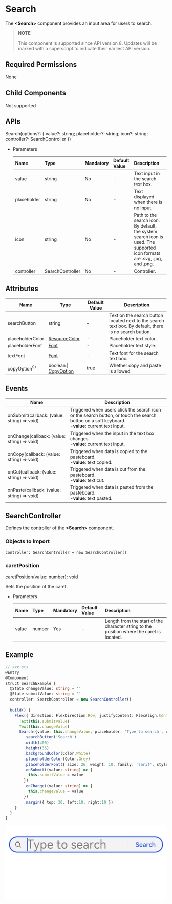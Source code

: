 #  Search

The **\<Search>** component provides an input area for users to search.

> **NOTE**
>
> This component is supported since API version 8. Updates will be marked with a superscript to indicate their earliest API version.

## Required Permissions

None

## Child Components

Not supported

## APIs

Search(options?: { value?: string; placeholder?: string; icon?: string; controller?: SearchController })

- Parameters

  | Name        | Type            | Mandatory  | Default Value | Description                                    |
  | ----------- | ---------------- | ---- | ---- | ---------------------------------------- |
  | value       | string           | No   | -    | Text input in the search text box.                                  |
  | placeholder | string           | No   | -    | Text displayed when there is no input.                              |
  | icon        | string           | No   | -    | Path to the search icon. By default, the system search icon is used. The supported icon formats are .svg, .jpg, and .png.|
  | controller  | SearchController | No   | -    | Controller.                                    |


## Attributes

| Name                     | Type                                    | Default Value | Description                   |
| ----------------------- | ---------------------------------------- | ---- | --------------------- |
| searchButton            | string                                   | –   | Text on the search button located next to the search text box. By default, there is no search button.|
| placeholderColor        | [ResourceColor](../../ui/ts-types.md)    | -    | Placeholder text color.     |
| placeholderFont         | [Font](../../ui/ts-types.md)             | -    | Placeholder text style.   |
| textFont                | [Font](../../ui/ts-types.md)             | -    | Text font for the search text box.          |
| copyOption<sup>9+</sup> | boolean \| [CopyOption](ts-basic-components-text.md) | true | Whether copy and paste is allowed.|

## Events

| Name                                      | Description                                    |
| ---------------------------------------- | ---------------------------------------- |
| onSubmit(callback: (value: string) => void) | Triggered when users click the search icon or the search button, or touch the search button on a soft keyboard.<br> -**value**: current text input.|
| onChange(callback: (value: string) => void) | Triggered when the input in the text box changes.<br> -**value**: current text input. |
| onCopy(callback: (value: string) => void) | Triggered when data is copied to the pasteboard.<br> -**value**: text copied.     |
| onCut(callback: (value: string) => void) | Triggered when data is cut from the pasteboard.<br> -**value**: text cut.     |
| onPaste(callback: (value: string) => void) | Triggered when data is pasted from the pasteboard.<br> -**value**: text pasted.     |

## SearchController

Defines the controller of the **\<Search>** component.

### Objects to Import
```
controller: SearchController = new SearchController()
```
### caretPosition

caretPosition(value: number): void

Sets the position of the caret.

- Parameters

  | Name  | Type  | Mandatory  | Default Value | Description             |
  | ----- | ------ | ---- | ---- | ----------------- |
  | value | number | Yes   | -    | Length from the start of the character string to the position where the caret is located.|



##  Example

```ts
// xxx.ets
@Entry
@Component
struct SearchExample {
  @State changeValue: string = ''
  @State submitValue: string = ''
  controller: SearchController = new SearchController()

  build() {
    Flex({ direction: FlexDirection.Row, justifyContent: FlexAlign.Center, alignItems: ItemAlign.Center }) {
      Text(this.submitValue)
      Text(this.changeValue)
      Search({value: this.changeValue, placeholder: 'Type to search', controller: this.controller})
        .searchButton('Search')
        .width(400)
        .height(35)
        .backgroundColor(Color.White)
        .placeholderColor(Color.Grey)
        .placeholderFont({ size: 26, weight: 10, family: 'serif', style: FontStyle.Normal })
        .onSubmit((value: string) => {
          this.submitValue = value
        })
        .onChange((value: string) => {
          this.changeValue = value
        })
        .margin({ top: 30, left:10, right:10 })
    }
  }
}
```
![search](figures/search.png)
